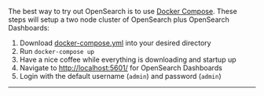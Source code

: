 The best way to try out OpenSearch is to use [Docker Compose](https://docs.docker.com/compose/install/). These steps will setup a two node cluster of OpenSearch plus OpenSearch Dashboards:

1. Download [docker-compose.yml](https://opensearch.org/samples/docker-compose.yml) into your desired directory
2. Run `docker-compose up`
3. Have a nice coffee while everything is downloading and startup up
4. Navigate to [http://localhost:5601/](http://localhost:5601) for OpenSearch Dashboards
5. Login with the default username (`admin`) and password (`admin`)

---